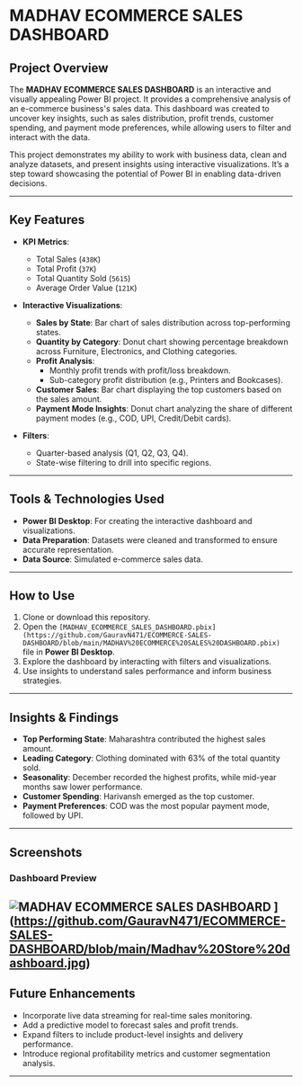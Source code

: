 # MADHAV ECOMMERCE SALES DASHBOARD

## Project Overview

The **MADHAV ECOMMERCE SALES DASHBOARD** is an interactive and visually appealing Power BI project. It provides a comprehensive analysis of an e-commerce business's sales data. This dashboard was created to uncover key insights, such as sales distribution, profit trends, customer spending, and payment mode preferences, while allowing users to filter and interact with the data.

This project demonstrates my ability to work with business data, clean and analyze datasets, and present insights using interactive visualizations. It’s a step toward showcasing the potential of Power BI in enabling data-driven decisions.

---

## Key Features

- **KPI Metrics**:
  - Total Sales (`438K`)
  - Total Profit (`37K`)
  - Total Quantity Sold (`5615`)
  - Average Order Value (`121K`)

- **Interactive Visualizations**:
  - **Sales by State**: Bar chart of sales distribution across top-performing states.
  - **Quantity by Category**: Donut chart showing percentage breakdown across Furniture, Electronics, and Clothing categories.
  - **Profit Analysis**:
    - Monthly profit trends with profit/loss breakdown.
    - Sub-category profit distribution (e.g., Printers and Bookcases).
  - **Customer Sales**: Bar chart displaying the top customers based on the sales amount.
  - **Payment Mode Insights**: Donut chart analyzing the share of different payment modes (e.g., COD, UPI, Credit/Debit cards).

- **Filters**:
  - Quarter-based analysis (Q1, Q2, Q3, Q4).
  - State-wise filtering to drill into specific regions.

---

## Tools & Technologies Used

- **Power BI Desktop**: For creating the interactive dashboard and visualizations.
- **Data Preparation**: Datasets were cleaned and transformed to ensure accurate representation.
- **Data Source**: Simulated e-commerce sales data.

---

## How to Use

1. Clone or download this repository.
2. Open the `[MADHAV_ECOMMERCE_SALES_DASHBOARD.pbix](https://github.com/GauravN471/ECOMMERCE-SALES-DASHBOARD/blob/main/MADHAV%20ECOMMERCE%20SALES%20DASHBOARD.pbix)` file in **Power BI Desktop**.
3. Explore the dashboard by interacting with filters and visualizations.
4. Use insights to understand sales performance and inform business strategies.

---

## Insights & Findings

- **Top Performing State**: Maharashtra contributed the highest sales amount.
- **Leading Category**: Clothing dominated with 63% of the total quantity sold.
- **Seasonality**: December recorded the highest profits, while mid-year months saw lower performance.
- **Customer Spending**: Harivansh emerged as the top customer.
- **Payment Preferences**: COD was the most popular payment mode, followed by UPI.

---

## Screenshots

### Dashboard Preview
![MADHAV ECOMMERCE SALES DASHBOARD]([./MADHAV_ECOMMERCE_SALES_DASHBOARD.png)
](https://github.com/GauravN471/ECOMMERCE-SALES-DASHBOARD/blob/main/Madhav%20Store%20dashboard.jpg)
---

## Future Enhancements

- Incorporate live data streaming for real-time sales monitoring.
- Add a predictive model to forecast sales and profit trends.
- Expand filters to include product-level insights and delivery performance.
- Introduce regional profitability metrics and customer segmentation analysis.

---
